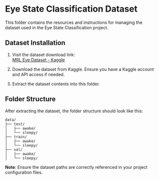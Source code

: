 # Eye State Classification Dataset

This folder contains the resources and instructions for managing the dataset used in the Eye State Classification project.

## Dataset Installation

1. Visit the dataset download link:  
   [MRL Eye Dataset - Kaggle](https://www.kaggle.com/datasets/akashshingha850/mrl-eye-dataset)

2. Download the dataset from Kaggle. Ensure you have a Kaggle account and API access if needed.

3. Extract the dataset contents into this folder.

## Folder Structure

After extracting the dataset, the folder structure should look like this:

```plaintext
data/
├── test/
│   ├── awake/
│   └── sleepy/
├── train/
│   ├── awake/
│   └── sleepy/
├── val/
│   ├── awake/
│   └── sleepy/
```

**Note**: Ensure the dataset paths are correctly referenced in your project configuration files.
